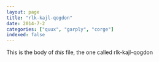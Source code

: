 ```yaml
---
layout: page
title: "rlk-kajl-qogdon"
date: 2014-7-2
categories: ["quux", "garply", "corge"]
indexed: false
---
```

This is the body of _this_ file, the one called rlk-kajl-qogdon

